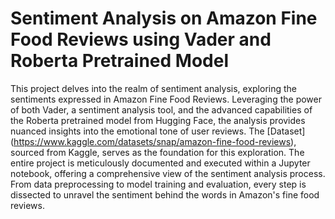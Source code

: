 # Sentiment Analysis on Amazon Fine Food Reviews using Vader and Roberta Pretrained Model
This project delves into the realm of sentiment analysis, exploring the sentiments expressed in Amazon Fine Food Reviews. Leveraging the power of both Vader, a sentiment analysis tool, and the advanced capabilities of the Roberta pretrained model from Hugging Face, the analysis provides nuanced insights into the emotional tone of user reviews. The [Dataset] (https://www.kaggle.com/datasets/snap/amazon-fine-food-reviews), sourced from Kaggle, serves as the foundation for this exploration. The entire project is meticulously documented and executed within a Jupyter notebook, offering a comprehensive view of the sentiment analysis process. From data preprocessing to model training and evaluation, every step is dissected to unravel the sentiment behind the words in Amazon's fine food reviews.
